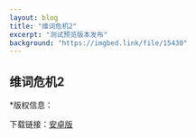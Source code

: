 ```yaml
---
layout: blog
title: "维词危机2"
excerpt: "测试预览版本发布"
background: "https://imgbed.link/file/15430"
---
```


## 维词危机2

*版权信息：



下载链接：[安卓版](https://www.123865.com/s/Pj7qVv-SvYfd)